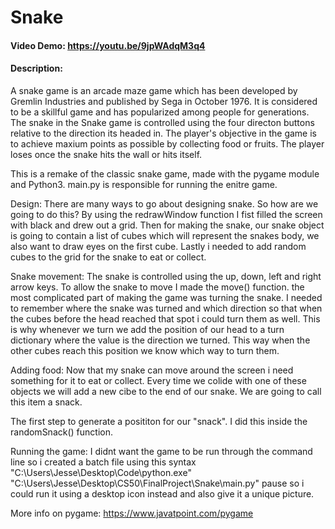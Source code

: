 # Snake
#### Video Demo: https://youtu.be/9jpWAdqM3q4
#### Description: 

A snake game is an arcade maze game which has been developed by Gremlin Industries and 
published by Sega in October 1976. It is considered to be a skillful game and has 
popularized among people for generations. The snake in the Snake game is controlled using
the four directon buttons relative to the direction its headed in. The player's objective
in the game is to achieve maxium points as possible by collecting food or fruits. The
player loses once the snake hits the wall or hits itself.

This is a remake of the classic snake game, made with the pygame module and Python3.
main.py is responsible for running the enitre game.

Design: There are many ways to go about designing snake. So how are we going to do this?
By using the redrawWindow function I fist filled the screen with black and drew out a grid. 
Then for making the snake, our snake object is going to contain a list of cubes which will 
represent the snakes body, we also want to draw eyes on the first cube.
Lastly i needed to add random cubes to the grid for the snake to eat or collect.

Snake movement: The snake is controlled using the up, down, left and right arrow keys.
To allow the snake to move I made the move() function. the most complicated part of making
the game was turning the snake. I needed to remember where the snake was turned and which
direction so that when the cubes before the head reached that spot i could turn them as well.
This is why whenever we turn we add the position of our head to a turn dictionary where the
value is the direction we turned. This way when the other cubes reach this position we know
which way to turn them.

Adding food: Now that my snake can move around the screen i need something for it to eat or collect.
Every time we colide with one of these objects we will add a new cibe to the end of our snake.
We are going to call this item a snack.

The first step to generate a posititon for our "snack". I did this inside the randomSnack()
function.

Running the game: I didnt want the game to be run through the command line so i created a batch
file using this syntax 
"C:\Users\Jesse\Desktop\Code\python.exe" 
"C:\Users\Jesse\Desktop\CS50\FinalProject\Snake\main.py"
pause
so i could run it using a desktop icon instead and also give it a unique picture.

More info on pygame:
https://www.javatpoint.com/pygame




